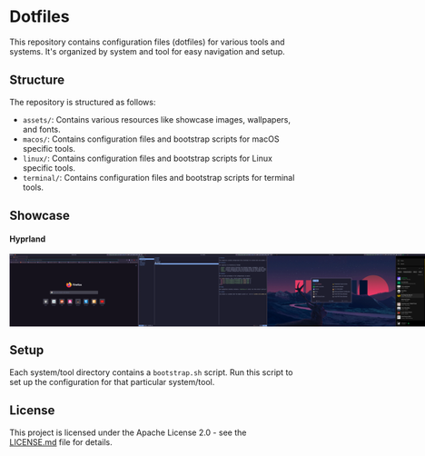 # Dotfiles

This repository contains configuration files (dotfiles) for various tools and systems. It's organized by system and tool for easy navigation and setup.

## Structure

The repository is structured as follows:

- `assets/`: Contains various resources like showcase images, wallpapers, and fonts.
- `macos/`: Contains configuration files and bootstrap scripts for macOS specific tools.
- `linux/`: Contains configuration files and bootstrap scripts for Linux specific tools.
- `terminal/`: Contains configuration files and bootstrap scripts for terminal tools.

## Showcase

#### Hyprland

<div style="display: flex; justify-content: space-between;">
  <img src="/assets/showcase/1714420159.png" width="45%" />
  <img src="/assets/showcase/1714420164.png" width="45%" /> 
  <img src="/assets/showcase/1714420174.png" width="45%" />
  <img src="/assets/showcase/1714420223.png" width="45%" />
  <img src="/assets/showcase/1714420236.png" width="45%" />
</div>

## Setup

Each system/tool directory contains a `bootstrap.sh` script. Run this script to set up the configuration for that particular system/tool.

## License

This project is licensed under the Apache License 2.0 - see the [LICENSE.md](LICENSE.md) file for details.
